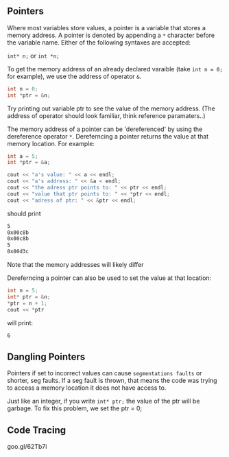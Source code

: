 Pointers
---
Where most variables store values, a pointer is a variable that stores a memory address.
A pointer is denoted by appending a `*` character before the variable name.
Either of the following syntaxes are accepted:

`int* n;` or `int *n;`

To get the memory address of an already declared varaible (take `int n = 0;` for example),
we use the address of operator `&`.

```c++
int n = 0;
int *ptr = &n;
```

Try printing out variable ptr to see the value of the memory address.
(The address of operator should look familiar, think reference paramaters..)

The memory address of a pointer can be 'dereferenced' by using the dereference operator `*`.
Dereferncing a pointer returns the value at that memory location. For example:


```c++
int a = 5;
int *ptr = &a;

cout << "a's value: " << a << endl;
cout << "a's address: " << &a < endl;
cout << "the adress ptr points to: " << ptr << endl;
cout << "value that ptr points to: " << *ptr << endl;
cout << "adress of ptr: " << &ptr << endl;
```
should print
```bash
5
0x00c8b
0x00c8b
5
0x00d3c
```
Note that the memory addresses will likely differ


Dereferncing a pointer can also be used to set the value at that location:

```c++
int n = 5;
int* ptr = &n;
*ptr = n + 1;
cout << *ptr
```
will print:
```bash
6
```

Dangling Pointers
---
Pointers if set to incorrect values can cause `segmentations faults` or shorter, seg faults. 
If a seg fault is thrown, that means the code was trying to access a memory location it does not have access to.

Just like an integer, if you write `int* ptr;` the value of the ptr will be garbage.
To fix this problem, we set the ptr = 0;


Code Tracing
---

goo.gl/62Tb7i
